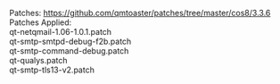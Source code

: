 Patches: https://github.com/qmtoaster/patches/tree/master/cos8/3.3.6<br>
Patches Applied:<br>
qt-netqmail-1.06-1.0.1.patch<br>
qt-smtp-smtpd-debug-f2b.patch<br>
qt-smtp-command-debug.patch<br>
qt-qualys.patch<br>
qt-smtp-tls13-v2.patch

